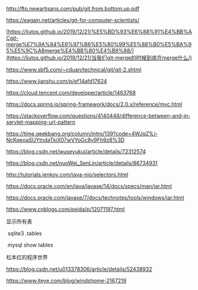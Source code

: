 http://ftp.newartisans.com/pub/git.from.bottom.up.pdf

https://eagain.net/articles/git-for-computer-scientists/

[https://liutos.github.io/2019/12/21/%E5%BD%93%E6%88%91%E4%BB%ACgit-merge%E7%9A%84%E6%97%B6%E5%80%99%E5%88%B0%E5%BA%95%E5%9C%A8merge%E4%BB%80%E4%B9%88/](https://liutos.github.io/2019/12/21/当我们git-merge的时候到底在merge什么/)



https://www.sbf5.com/~cduan/technical/git/git-2.shtml



https://www.jianshu.com/p/ef14afd17624



https://cloud.tencent.com/developer/article/1463768



https://docs.spring.io/spring-framework/docs/2.0.x/reference/mvc.html



https://stackoverflow.com/questions/4140448/difference-between-and-in-servlet-mapping-url-pattern



https://time.geekbang.org/column/intro/139?code=4WJqZ1Li-NcKqeoaSUYtndaTkiX07wVYoGc8y9Fh9z8%3D



https://blog.csdn.net/wuseyukui/article/details/72312574



https://blog.csdn.net/nuoWei_SenLin/article/details/86734931



http://tutorials.jenkov.com/java-nio/selectors.html

https://docs.oracle.com/en/java/javase/14/docs/specs/man/jar.html

https://docs.oracle.com/javase/7/docs/technotes/tools/windows/jar.html

https://www.cnblogs.com/peida/p/12071197.html





显示所有表

​	sqlite3	.tables

​	mysql	show tables

松本红的程序世界

https://blog.csdn.net/u013378306/article/details/52438932

https://www.iteye.com/blog/windshome-2167219